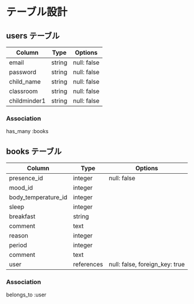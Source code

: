 # テーブル設計

##  users テーブル
| Column        | Type       | Options       |
| ------------- | ---------- | ------------- |
| email         | string     | null: false   |
| password      | string     | null: false   |
| child_name    | string     | null: false   |
| classroom     | string     | null: false   |
| childminder1  | string     | null: false   |


### Association
has_many :books

## books テーブル
| Column               | Type       | Options                        |
| -------------------- | ---------- | ------------------------------ |
| presence_id          | integer    | null: false                    |
| mood_id              | integer    |                                |
| body_temperature_id  | integer    |                                |
| sleep                | integer    |                                |
| breakfast            | string     |                                |
| comment              | text       |                                |   
| reason               | integer    |                                |
| period               | integer    |                                |
| comment              | text       |                                |
| user                 | references | null: false, foreign_key: true |

### Association
belongs_to :user
